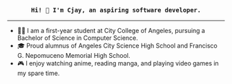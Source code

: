 <h3 align="center"><code> Hi! 👋 I'm Cjay, an aspiring software developer. </code></h3>

---

- 👨‍🎓 I am a first-year student at City College of Angeles, pursuing a Bachelor of Science in Computer Science.  
- 🎓 Proud alumnus of Angeles City Science High School and Francisco G. Nepomuceno Memorial High School.  
- 🎮 I enjoy watching anime, reading manga, and playing video games in my spare time.
